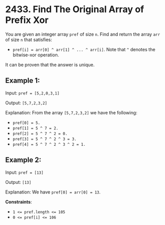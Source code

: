 # 2433. Find The Original Array of Prefix Xor
You are given an integer array `pref` of size `n`. Find and return the array `arr` of size `n` that satisfies:

- `pref[i] = arr[0] ^ arr[1] ^ ... ^ arr[i]`.
Note that `^` denotes the bitwise-xor operation.

It can be proven that the answer is unique.
## Example 1:

Input: `pref = [5,2,0,3,1]`

Output: `[5,7,2,3,2]`

Explanation: From the array `[5,7,2,3,2]` we have the following:
- `pref[0] = 5.`
- `pref[1] = 5 ^ 7 = 2.`
- `pref[2] = 5 ^ 7 ^ 2 = 0.`
- `pref[3] = 5 ^ 7 ^ 2 ^ 3 = 3.`
- `pref[4] = 5 ^ 7 ^ 2 ^ 3 ^ 2 = 1.`


## Example 2:

Input: `pref = [13]`

Output: `[13]`

Explanation: We have `pref[0] = arr[0] = 13`.


**Constraints**:

- `1 <= pref.length <= 105`
- `0 <= pref[i] <= 106`